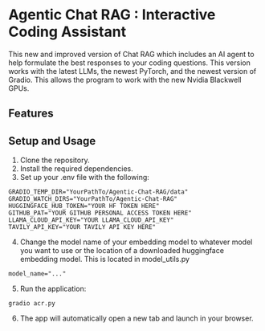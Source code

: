 # Agentic Chat RAG : Interactive Coding Assistant
This new and improved version of Chat RAG which includes an AI agent to help formulate the best responses 
to your coding questions. This version works with the latest LLMs, the newest PyTorch, and the newest 
version of Gradio. This allows the program to work with the new Nvidia Blackwell GPUs.

## Features

## Setup and Usage
1. Clone the repository.
2. Install the required dependencies.
3. Set up your .env file with the following:
````
GRADIO_TEMP_DIR="YourPathTo/Agentic-Chat-RAG/data"
GRADIO_WATCH_DIRS="YourPathTo/Agentic-Chat-RAG"
HUGGINGFACE_HUB_TOKEN="YOUR HF TOKEN HERE"
GITHUB_PAT="YOUR GITHUB PERSONAL ACCESS TOKEN HERE"
LLAMA_CLOUD_API_KEY="YOUR LLAMA_CLOUD_API_KEY"
TAVILY_API_KEY="YOUR TAVILY API KEY HERE"
````
4. Change the model name of your embedding model to whatever model you want to use or the location of
a downloaded huggingface embedding model. This is located in model_utils.py
```
model_name="..."
```

5. Run the application:
````
gradio acr.py
````
6. The app will automatically open a new tab and launch in your browser.
